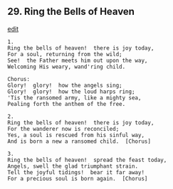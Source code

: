 
## 29.  Ring the Bells of Heaven
[edit](https://docs.google.com/document/d/1b2kX0cMA3TPfbwYJ41sURqQlpqWwTaxv/edit?mode=html)



    1.
    Ring the bells of heaven!  there is joy today,
    For a soul, returning from the wild;
    See!  the Father meets him out upon the way,
    Welcoming His weary, wand'ring child.

    Chorus:
    Glory!  glory!  how the angels sing;
    Glory!  glory!  how the loud harps ring;
    'Tis the ransomed army, like a mighty sea,
    Pealing forth the anthem of the free.

    2.
    Ring the bells of heaven!  there is joy today,
    For the wanderer now is reconciled;
    Yes, a soul is rescued from his sinful way,
    And is born a new a ransomed child.  [Chorus]

    3.
    Ring the bells of heaven!  spread the feast today,
    Angels, swell the glad triumphant strain.
    Tell the joyful tidings!  bear it far away!
    For a precious soul is born again.  [Chorus]
